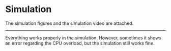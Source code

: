# Simulation
The simulation figures and the simulation video are attached.
__________________
Everything works properly in the simulation. However, sometimes it shows an error regarding the CPU overload, but the simulation still works fine.
